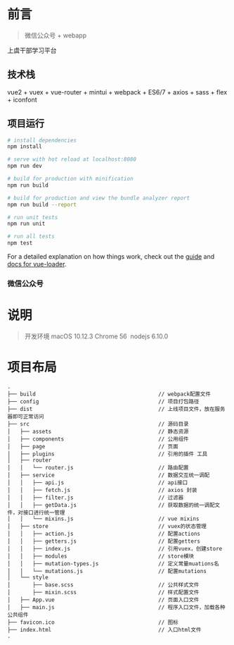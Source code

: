# 前言

> 微信公众号 + webapp

上虞干部学习平台
## 技术栈

vue2 + vuex + vue-router + mintui + webpack + ES6/7 + axios + sass + flex + iconfont

## 项目运行

``` bash
# install dependencies
npm install

# serve with hot reload at localhost:8080
npm run dev

# build for production with minification
npm run build

# build for production and view the bundle analyzer report
npm run build --report

# run unit tests
npm run unit

# run all tests
npm test
```

For a detailed explanation on how things work, check out the [guide](http://vuejs-templates.github.io/webpack/) and [docs for vue-loader](http://vuejs.github.io/vue-loader).


### 微信公众号

# 说明

>  开发环境 macOS 10.12.3  Chrome 56  nodejs 6.10.0


# 项目布局

```
.
├── build                                       // webpack配置文件
├── config                                      // 项目打包路径
├── dist                                        // 上线项目文件，放在服务器即可正常访问
├── src                                         // 源码目录
│   ├── assets                                  // 静态资源
│   ├── components                              // 公用组件
│   ├── page                                    // 页面
│   ├── plugins                                 // 引用的插件 工具
│   ├── router
│   │   └── router.js                           // 路由配置
│   ├── service                                 // 数据交互统一调配
│   │   ├── api.js                              // api接口
│   │   ├── fetch.js                            // axios 封装
│   │   ├── filter.js                           // 过滤器
│   │   ├── getData.js                          // 获取数据的统一调配文件，对接口进行统一管理
│   │   └── mixins.js                           // vue mixins
│   ├── store                                   // vuex的状态管理
│   │   ├── action.js                           // 配置actions
│   │   ├── getters.js                          // 配置getters
│   │   ├── index.js                            // 引用vuex，创建store
│   │   ├── modules                             // store模块
│   │   ├── mutation-types.js                   // 定义常量muations名
│   │   └── mutations.js                        // 配置mutations
│   └── style
│       ├── base.scss                           // 公共样式文件
│       ├── mixin.scss                          // 样式配置文件
│   ├── App.vue                                 // 页面入口文件
│   ├── main.js                                 // 程序入口文件，加载各种公共组件
├── favicon.ico                                 // 图标
├── index.html                                  // 入口html文件
.
```
